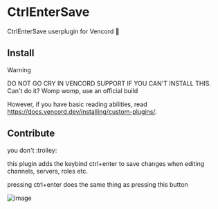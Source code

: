 # CtrlEnterSave

CtrlEnterSave userplugin for Vencord 🚀

## Install

> [!WARNING]
> DO NOT GO CRY IN VENCORD SUPPORT IF YOU CAN'T INSTALL THIS. Can't do it? Womp womp, use an official build

However, if you have basic reading abilities, read https://docs.vencord.dev/installing/custom-plugins/.

## Contribute

you don't :trolley:

this plugin adds the keybind ctrl+enter to save changes when editing channels, servers, roles etc.

pressing ctrl+enter does the same thing as pressing this button

![image](https://github.com/user-attachments/assets/a92b0273-e72a-4630-b07f-4337d183fb04)

